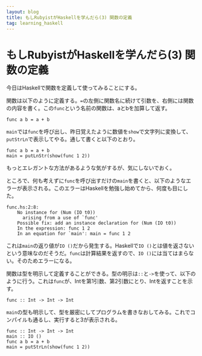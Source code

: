 ```yaml
---
layout: blog
title: もしRubyistがHaskellを学んだら(3) 関数の定義
tag: learning_haskell
---
```


# もしRubyistがHaskellを学んだら(3) 関数の定義

今日はHaskellで関数を定義して使ってみることにする。

関数は以下のように定義する。`=`の左側に関数名に続けて引数を、右側には関数の内容を書く。この`func`という名前の関数は、aとbを加算して返す。

~~~~
func a b = a + b
~~~~

`main`では`func`を呼び出し、昨日覚えたように数値を`show`で文字列に変換して、`putStrLn`で表示してやる。通して書くと以下のとおり。

~~~~
func a b = a + b
main = putLnStr(show(func 1 2))
~~~~

もっとエレガントな方法があるような気がするが、気にしないでおく。

ところで、何も考えずに`func`を呼び出すだけの`main`を書くと、以下のようなエラーが表示される。このエラーはHaskellを勉強し始めてから、何度も目にした。

~~~~
func.hs:2:8:
    No instance for (Num (IO t0))
      arising from a use of `func'
    Possible fix: add an instance declaration for (Num (IO t0))
    In the expression: func 1 2
    In an equation for `main': main = func 1 2
~~~~

これは`main`の返り値が`IO ()`だから発生する。Haskellで`IO ()`とは値を返さないという意味なのだそうだ。`func`は計算結果を返すので、`IO ()`には当てはまらない。そのためエラーになる。

関数は型を明示して定義することができる。型の明示は`::`と`->`を使って、以下のように行う。これは`func`が、Intを第1引数、第2引数にとり、Intを返すことを示す。

~~~~
func :: Int -> Int -> Int
~~~~

`main`の型も明示して、型を厳密にしてプログラムを書きなおしてみる。これでコンパイルも通るし、実行すると3が表示される。

~~~~
func :: Int -> Int -> Int
main :: IO ()
func a b = a + b
main = putStrLn(show(func 1 2))
~~~~
